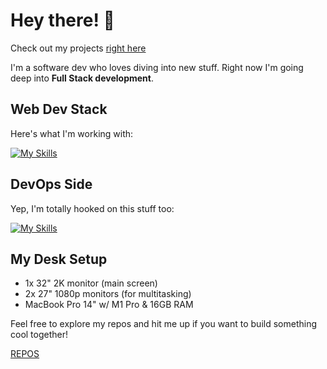# Hey there! 👋

Check out my projects [right here](https://github.com/PedroVMota?tab=repositories)

I'm a software dev who loves diving into new stuff. Right now I'm going deep into **Full Stack development**.

## Web Dev Stack
Here's what I'm working with:

[![My Skills](https://skillicons.dev/icons?i=ts,html,css,python,php,mysql,postgres,node)](https://skillicons.dev)

## DevOps Side
Yep, I'm totally hooked on this stuff too:

[![My Skills](https://skillicons.dev/icons?i=cpp,linux,bash,docker,arch,kubernetes)](https://skillicons.dev)

## My Desk Setup
- 1x 32" 2K monitor (main screen)
- 2x 27" 1080p monitors (for multitasking)
- MacBook Pro 14" w/ M1 Pro & 16GB RAM

Feel free to explore my repos and hit me up if you want to build something cool together! 

[REPOS](https://github.com/PedroVMota?tab=repositories)